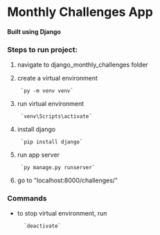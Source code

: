 # Monthly Challenges App
#### Built using Django

### Steps to run project:
1. navigate to django_monthly_challenges folder
2. create a virtual environment

        `py -m venv venv`
        
3. run virtual environment
        
        `venv\Scripts\activate`

4. install django
  
        `pip install django`

5. run app server
        
        `py manage.py runserver`

6. go to "localhost:8000/challenges/"


### Commands
- to stop virtual environment, run
        
        `deactivate`
